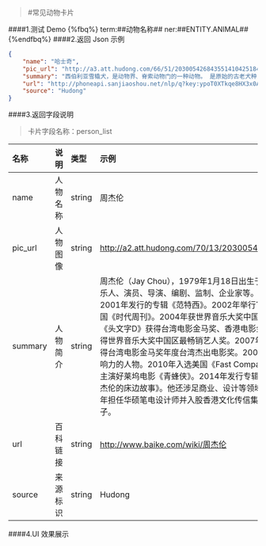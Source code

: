 >#常见动物卡片


####1.测试 Demo
{%fbq%}
term:##动物名称##
ner:##ENTITY.ANIMAL##
{%endfbq%}
####2.返回 Json 示例
```json
{
    "name": "哈士奇",
    "pic_url": "http://a3.att.hudong.com/66/51/20300542684355141042518476164_140.jpg",
    "summary": "西伯利亚雪橇犬，是动物界、脊索动物门的一种动物。 是原始的古老犬种，在西伯利亚东北部、格陵兰南部生活。哈士奇名字的由来，是源自其独特的嘶哑叫声。在西伯利亚东北部的原始部落楚克奇人（Chukchi)，用这种外型酷似狼的犬种，作为最原始的交通工具来拉雪橇，并用这种狗猎取和饲养驯鹿，或者繁殖这种狗，然后带出他们居住的冻土地，换取温饱。典型狼性犬。哈士奇性格多变，有的极端胆小，有的极端暴力，进入大陆和家庭的哈士奇，都已经没有了野性，比较温顺，是一种流行于全球的宠物犬。淘狗网一致认定哈士奇与金毛犬、拉布拉多并列为三大无攻击型犬类。",
    "url": "http://phoneapi.sanjiaoshou.net/nlp/q?key:ypoT0XTkqe8HX3x0AmcZTSfcJWmF_VbcH_nF9xssYgkU_RrFOK_BVFGcHRErxQnN6yfUAmX6g-dAVvJAzf9ZegvGVBf-JFwwvBYQujA7r0Hq_8EaCL87b6JSvelEkQzDgD2ZY9hWZyO2BK69O3RkkwIuOutXqQcYb43rLPdkdq0=",
    "source": "Hudong"
}
```

####3.返回字段说明
>卡片字段名称：person_list

|名称|说明|类型|示例|
|:---|:---|:---|:---|
|name|人物名称|string|周杰伦|
|pic_url|人物图像|string|http://a2.att.hudong.com/70/13/20300543224648149795136240204_140.jpg|
|summary|人物简介|string|周杰伦（Jay Chou），1979年1月18日出生于台湾新北，中国台湾流行乐男歌手、音乐人、演员、导演、编剧、监制、企业家等。2000年发行首张个人专辑《Jay》。2001年发行的专辑《范特西》。2002年举行The One世界巡回演唱会。2003年登上美国《时代周刊》。2004年获世界音乐大奖中国区最畅销艺人奖。2005年凭借动作片《头文字D》获得台湾电影金马奖、香港电影金像奖最佳新人奖。2006年起连续三年获得世界音乐大奖中国区最畅销艺人奖。2007年自编自导的文艺片《不能说的秘密》获得台湾电影金马奖年度台湾杰出电影奖。2009年入选美国CNN评出的25位亚洲最具影响力的人物。2010年入选美国《Fast Company》评出的全球百大创意人物。2011年主演好莱坞电影《青蜂侠》。2014年发行专辑《哎呦，不错哦》。2016年推出专辑《周杰伦的床边故事》。他还涉足商业、设计等领域。2007年成立杰威尔有限公司；2011年担任华硕笔电设计师并入股香港文化传信集团。2017年6月，周杰伦妻子昆凌二胎产子。|
|url|百科链接|string|http://www.baike.com/wiki/周杰伦|
|source|来源标识|string|Hudong|

####4.UI 效果展示




